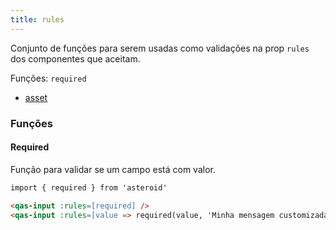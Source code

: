 ```yaml
---
title: rules
---
```


Conjunto de funções para serem usadas como validações na prop `rules` dos componentes que aceitam.

Funções: `required`

- [asset](/helpers/rules/#required)

### Funções

#### Required
Função para validar se um campo está com valor.

```html
import { required } from 'asteroid'

<qas-input :rules=[required] />
<qas-input :rules=[value => required(value, 'Minha mensagem customizada para quando der erro')] />
```
